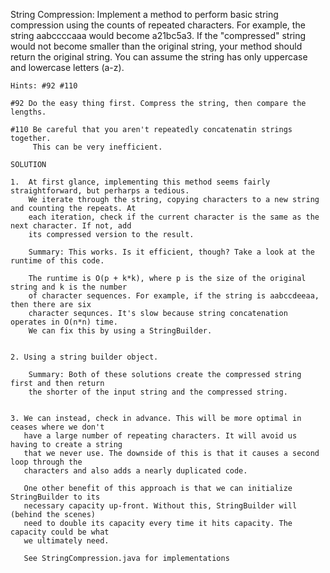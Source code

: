 String Compression:
    Implement a method to perform basic string compression using the counts of repeated characters.
    For example, the string aabccccaaa would become a21bc5a3. If the "compressed" string would not
    become smaller than the original string, your method should return the original string. You can
    assume the string has only uppercase and lowercase letters (a-z).

    Hints: #92 #110

    #92 Do the easy thing first. Compress the string, then compare the lengths.

    #110 Be careful that you aren't repeatedly concatenatin strings together.
         This can be very inefficient.

    SOLUTION

    1.  At first glance, implementing this method seems fairly straightforward, but perharps a tedious.
        We iterate through the string, copying characters to a new string and counting the repeats. At
        each iteration, check if the current character is the same as the next character. If not, add
        its compressed version to the result.

        Summary: This works. Is it efficient, though? Take a look at the runtime of this code.

        The runtime is O(p + k*k), where p is the size of the original string and k is the number
        of character sequences. For example, if the string is aabccdeeaa, then there are six
        character sequnces. It's slow because string concatenation operates in O(n*n) time.
        We can fix this by using a StringBuilder.


    2. Using a string builder object.

        Summary: Both of these solutions create the compressed string first and then return
        the shorter of the input string and the compressed string.


    3. We can instead, check in advance. This will be more optimal in ceases where we don't
       have a large number of repeating characters. It will avoid us having to create a string
       that we never use. The downside of this is that it causes a second loop through the
       characters and also adds a nearly duplicated code.

       One other benefit of this approach is that we can initialize StringBuilder to its
       necessary capacity up-front. Without this, StringBuilder will (behind the scenes)
       need to double its capacity every time it hits capacity. The capacity could be what
       we ultimately need.

       See StringCompression.java for implementations
